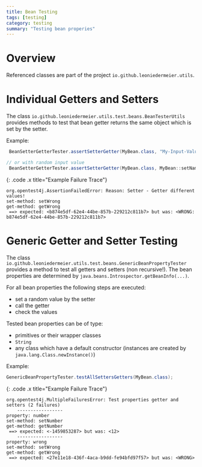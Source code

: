 ```yaml
---
title: Bean Testing
tags: [testing]
category: testing
summary: "Testing bean properies"
---
```


# Overview

Referenced classes are part of the project `io.github.leoniedermeier.utils`.

# Individual Getters and Setters
The class `io.github.leoniedermeier.utils.test.beans.BeanTesterUtils` provides methods to test that bean getter returns the 
same object which is set by the setter.

Example:
~~~java
 BeanSetterGetterTester.assertSetterGetter(MyBean.class, "My-Input-Value", MyBean::setName, MyBean::getName);

// or with random input value
 BeanSetterGetterTester.assertSetterGetter(MyBean.class, MyBean::setName, MyBean::getName);
~~~

{: .code .x title="Example Failure Trace"}
~~~
org.opentest4j.AssertionFailedError: Reason: Setter - Getter different values!
set-method: setWrong
get-method: getWrong
 ==> expected: <b874e5df-62e4-44be-857b-229212c811b7> but was: <WRONG: b874e5df-62e4-44be-857b-229212c811b7>
~~~

# Generic Getter and Setter Testing

The class `io.github.leoniedermeier.utils.test.beans.GenericBeanPropertyTester` provides a method to test all getters and setters 
(non recursive!). The bean properties are determined by `java.beans.Introspector.getBeanInfo(...)`.

For all bean properties the following steps are executed:

* set a random value by the setter
* call the getter
* check the values

Tested bean properties can be of type:

* primitives or their wrapper classes
* `String`
* any class which have a default constructor (instances are created by `java.lang.Class.newInstance()`)

Example:
~~~java
GenericBeanPropertyTester.testAllSettersGetters(MyBean.class);
~~~

{: .code .x title="Example Failure Trace"}
~~~
org.opentest4j.MultipleFailuresError: Test properties getter and setters (2 failures)
    -----------------
property: number
set-method: setNumber
get-method: getNumber
 ==> expected: <-1459853287> but was: <12>
    -----------------
property: wrong
set-method: setWrong
get-method: getWrong
 ==> expected: <27e11e18-436f-4aca-b9dd-fe94bfd97f57> but was: <WRONG>
~~~
